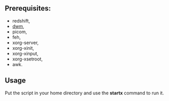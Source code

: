 ## Prerequisites:
- redshift,
- [dwm](https://github.com/jakub-swiniarski/dwm),
- picom,
- feh,
- xorg-server,
- xorg-xinit,
- xorg-xinput,
- xorg-xsetroot,
- awk.

## Usage
Put the script in your home directory and use the **startx** command to run it.
